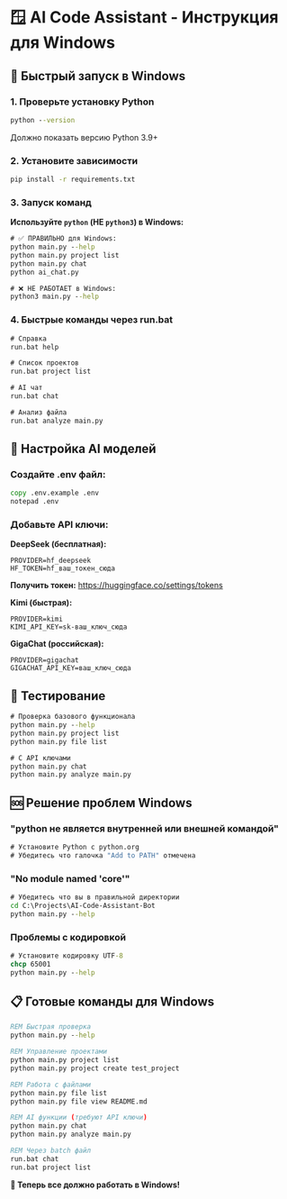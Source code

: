 # 🪟 AI Code Assistant - Инструкция для Windows

## 🚀 Быстрый запуск в Windows

### 1. Проверьте установку Python

```cmd
python --version
```
Должно показать версию Python 3.9+

### 2. Установите зависимости

```cmd
pip install -r requirements.txt
```

### 3. Запуск команд

**Используйте `python` (НЕ `python3`) в Windows:**

```cmd
# ✅ ПРАВИЛЬНО для Windows:
python main.py --help
python main.py project list
python main.py chat
python ai_chat.py

# ❌ НЕ РАБОТАЕТ в Windows:
python3 main.py --help
```

### 4. Быстрые команды через run.bat

```cmd
# Справка
run.bat help

# Список проектов
run.bat project list

# AI чат
run.bat chat

# Анализ файла
run.bat analyze main.py
```

## 🔧 Настройка AI моделей

### Создайте .env файл:

```cmd
copy .env.example .env
notepad .env
```

### Добавьте API ключи:

**DeepSeek (бесплатная):**
```
PROVIDER=hf_deepseek
HF_TOKEN=hf_ваш_токен_сюда
```

**Получить токен:** https://huggingface.co/settings/tokens

**Kimi (быстрая):**
```
PROVIDER=kimi  
KIMI_API_KEY=sk-ваш_ключ_сюда
```

**GigaChat (российская):**
```
PROVIDER=gigachat
GIGACHAT_API_KEY=ваш_ключ_сюда
```

## 🧪 Тестирование

```cmd
# Проверка базового функционала
python main.py --help
python main.py project list
python main.py file list

# С API ключами
python main.py chat
python main.py analyze main.py
```

## 🆘 Решение проблем Windows

### "python не является внутренней или внешней командой"
```cmd
# Установите Python с python.org
# Убедитесь что галочка "Add to PATH" отмечена
```

### "No module named 'core'"
```cmd
# Убедитесь что вы в правильной директории
cd C:\Projects\AI-Code-Assistant-Bot
python main.py --help
```

### Проблемы с кодировкой
```cmd
# Установите кодировку UTF-8
chcp 65001
python main.py --help
```

## 📋 Готовые команды для Windows

```cmd
REM Быстрая проверка
python main.py --help

REM Управление проектами  
python main.py project list
python main.py project create test_project

REM Работа с файлами
python main.py file list
python main.py file view README.md

REM AI функции (требуют API ключи)
python main.py chat
python main.py analyze main.py

REM Через batch файл
run.bat chat
run.bat project list
```

**🎯 Теперь все должно работать в Windows!**